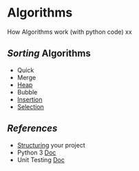 # Algorithms

How Algorithms work (with python code) xx

## _Sorting_ Algorithms

- Quick
- Merge
- [Heap](heap)
- Bubble
- [Insertion](insertion)
- [Selection](selection)

## _References_

- [Structuring](http://python-guide-pt-br.readthedocs.io/en/latest/writing/structure/) your project
- Python 3 [Doc](https://docs.python.org/3/)
- Unit Testing [Doc](https://docs.python.org/3/library/unittest.html)
